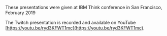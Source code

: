 These presentations were given at IBM Think conference in San Francisco, February 2019

The Twitch presentation is recorded and available on YouTube
[https://youtu.be/ryd3KFWT1mc](https://youtu.be/ryd3KFWT1mc).
